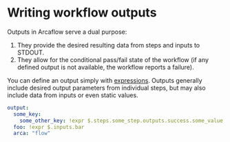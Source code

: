 # Writing workflow outputs

Outputs in Arcaflow serve a dual purpose:

1. They provide the desired resulting data from steps and inputs to STDOUT.
2. They allow for the conditional pass/fail state of the workflow (if any defined output is not available, the workflow reports a failure).

You can define an output simply with [expressions](expressions.md). Outputs generally include desired output parameters from individual steps, but may also include data from inputs or even static values.

```yaml
output:
  some_key:
    some_other_key: !expr $.steps.some_step.outputs.success.some_value
  foo: !expr $.inputs.bar
  arca: "flow"
```
